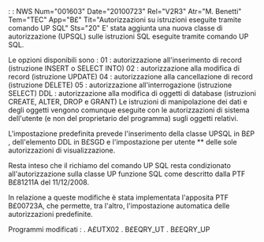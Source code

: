  :  : NWS Num="001603" Date="20100723" Rel="V2R3" Atr="M. Benetti" Tem="TEC" App="B£" Tit="Autorizzazioni su istruzioni eseguite tramite     comando UP SQL" Sts="20"
E' stata aggiunta una nuova classe di autorizzazione (UPSQL) sulle istruzioni SQL eseguite tramite comando UP SQL.

Le opzioni disponibili sono : 
01  :  autorizzazione all'inserimento di record (istruzione INSERT o SELECT INTO)
02  :  autorizzazione alla modifica di record (istruzione UPDATE)
04  :  autorizzazione alla cancellazione di record (istruzione DELETE)
05  :  autorizzazione all'interrogazione (istruzione SELECT)
DDL :  autorizzazione alla modifica di oggetti di database (istruzioni CREATE, ALTER, DROP e GRANT) 
Le istruzioni di manipolazione dei dati e degli oggetti vengono comunque eseguite con le autorizzazioni di sistema dell'utente (e non del proprietario del programma) sugli oggetti relativi.

L'impostazione predefinita prevede l'inserimento della classe UPSQL in B£P , dell'elemento DDL in B£SGD e l'impostazione per utente ** delle sole autorizzazioni di visualizzazione.

Resta inteso che il richiamo del comando UP SQL resta condizionato all'autorizzazione sulla classe UP funzione SQL come descritto dalla PTF B£81211A del 11/12/2008.

 In relazione a queste modifiche è stata implementata l'apposita PTF B£00723A, che permette, tra  l'altro, l'impostazione automatica delle autorizzazioni predefinite.

Programmi modificati : 
. A£UTX02
. B£EQRY_UT
. B£EQRY_UP

